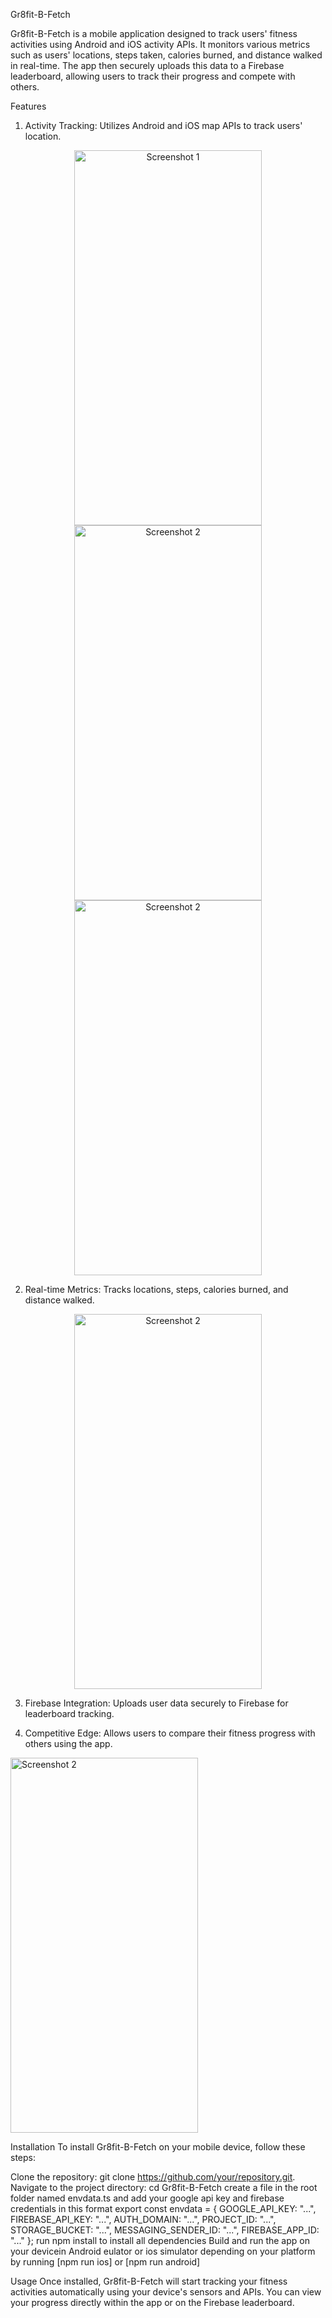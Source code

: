 Gr8fit-B-Fetch

Gr8fit-B-Fetch is a mobile application designed to track users' fitness activities using Android and iOS activity APIs. 
It monitors various metrics such as users' locations, steps taken, calories burned, and distance walked in real-time. 
The app then securely uploads this data to a Firebase leaderboard, allowing users to track their progress and compete with others.

Features
1. Activity Tracking: Utilizes Android and iOS map APIs to track users' location.
<p align="center">
  <img src="https://github.com/arinze96/gr8fit-b-fetch./assets/92803301/25d8e6ac-714f-46ee-bbfc-b98db4ad41c9" width="300" height="600" alt="Screenshot 1">
  <img src="https://github.com/arinze96/gr8fit-b-fetch./assets/92803301/ba89e3d9-3fae-436f-8b55-d249d77162bc" width="300" height="600" alt="Screenshot 2">
   <img src="https://github.com/arinze96/gr8fit-b-fetch./assets/92803301/9afd8ec1-9fd5-4662-8c74-eb883ead430b" width="300" height="600" alt="Screenshot 2">
</p>

2. Real-time Metrics: Tracks locations, steps, calories burned, and distance walked.

 <p align="center">
 <img src="https://github.com/arinze96/gr8fit-b-fetch./assets/92803301/291af470-cc75-4ba9-88cf-ce8dbba82b4d" width="300" height="600" alt="Screenshot 2">
</p>
 
3. Firebase Integration: Uploads user data securely to Firebase for leaderboard tracking.

4. Competitive Edge: Allows users to compare their fitness progress with others using the app.

   <p align="center">
  <img src="https://github.com/arinze96/gr8fit-b-fetch./assets/92803301/bb869de1-0bcc-4c46-8fa1-b9a726446be9" width="300" height="600" alt="Screenshot 2">
</p>
   
Installation
To install Gr8fit-B-Fetch on your mobile device, follow these steps:

Clone the repository:
git clone https://github.com/your/repository.git.
Navigate to the project directory:
cd Gr8fit-B-Fetch
create a file in the root folder named envdata.ts and add your google api key and firebase credentials in this format
export const envdata = {
  GOOGLE_API_KEY: "...",
  FIREBASE_API_KEY: "...",
  AUTH_DOMAIN: "...",
  PROJECT_ID: "...",
  STORAGE_BUCKET: "...",
  MESSAGING_SENDER_ID: "...",
  FIREBASE_APP_ID: "..."
};
run npm install to install all dependencies
Build and run the app on your devicein Android eulator or ios simulator depending on your platform by running [npm run ios] or [npm run android]



Usage
Once installed, Gr8fit-B-Fetch will start tracking your fitness activities automatically using
your device's sensors and APIs. You can view your progress directly within the app or on the Firebase leaderboard.

